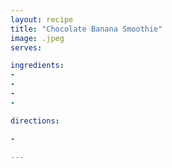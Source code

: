```yaml
---
layout: recipe
title: "Chocolate Banana Smoothie"
image: .jpeg
serves: 

ingredients:
- 
- 
- 
- 

directions:

- 

---
```


